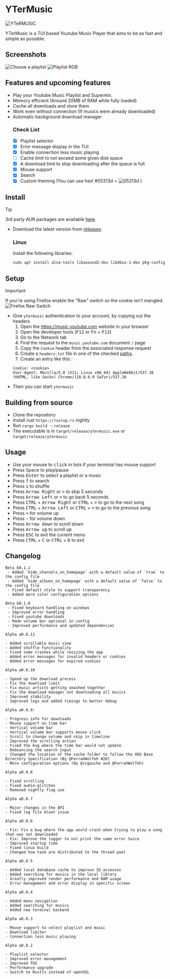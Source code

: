 # YTerMusic

![YTeRMUSiC](./assets/banner/YTeRMUSiC.png "YTeRMUSiC")

YTerMusic is a TUI based Youtube Music Player that aims to be as fast and simple as possible.

## Screenshots
<p>
  <img
  src="./assets/screenshots/Choose-A-Playlist.png"
  alt="Choose a playlist"
  title="Choose a Playlist"
  />
  <img
  src="./assets/screenshots/Playlist-All.gif"
  alt="Playlist RGB"
  title="Playlist RGB"
  />
</p>


## Features and upcoming features

- Play your Youtube Music Playlist and Supermix.
- Memory efficient (Around 20MB of RAM while fully loaded)
- Cache all downloads and store them
- Work even without connection (If musics were already downloaded)
- Automatic background download manager
	### Check List 
	- [x] Playlist selector
	- [x] Error message display in the TUI
	- [x] Enable connection less music playing
	- [ ] Cache limit to not exceed some given disk space
	- [x] A download limit to stop downloading after the queue is full
	- [x] Mouse support
	- [x] Search
	- [x] Custom theming (You can use hex! #05313d = ![05313d](./assets/hex/05313d.png "#05313d") )

## Install
> [!TIP]
> 3rd party AUR packages are available [here](https://aur.archlinux.org/packages?O=0&K=ytermusic).

- Download the latest version from [releases](https://github.com/ccgauche/ytermusic/releases/latest).
	### Linux
	Install the following libraries: 
	```sh
	sudo apt install alsa-tools libasound2-dev libdbus-1-dev pkg-config
	```

## Setup
> [!IMPORTANT] 
> If you're using Firefox enable the "Raw" switch so the cookie isn't mangled.
> ![Firefox Raw Switch](./assets/screenshots/Firefox-Raw-Switch.png "Firefox Raw Switch")

- Give `ytermusic` authentication to your account, by copying out the headers
	1. Open the https://music.youtube.com website in your browser
	2. Open the developer tools (<kbd>F12</kbd> or <kbd>Fn</kbd> + <kbd>F12</kbd>)
	3. Go to the Network tab
	4. Find the request to the `music.youtube.com` document `/` page
	5. Copy the `Cookie` header from the associated response request
	6. Create a `headers.txt` file in one of the checked [paths](https://docs.rs/directories/latest/directories/struct.ProjectDirs.html#method.config_dir).
	7. Create an entry like this :
	```
	Cookie: <cookie>
	User-Agent: Mozilla/5.0 (X11; Linux x86_64) AppleWebKit/537.36 (KHTML, like Gecko) Chrome/110.0.0.0 Safari/537.36
	```
- Then you can start `ytermusic`

## Building from source

- Clone the repository
- Install rust `https://rustup.rs` nightly
- Run `cargo build --release`
- The executable is in `target/release/ytermusic.exe` or `target/release/ytermusic`

## Usage

- Use your mouse to <kbd>click</kbd> in lists if your terminal has mouse support
- Press <kbd>Space</kbd> to play/pause
- Press <kbd>Enter</kbd> to select a playlist or a music
- Press <kbd>f</kbd> to search
- Press <kbd>s</kbd> to shuffle
- Press <kbd>Arrow Right</kbd> or <kbd>\></kbd> to skip 5 seconds
- Press <kbd>Arrow Left</kbd> or <kbd>\<</kbd> to go back 5 seconds
- Press <kbd>CTRL</kbd> + <kbd>Arrow Right</kbd> or <kbd>CTRL</kbd> + <kbd>\></kbd> to go to the next song
- Press <kbd>CTRL</kbd> + <kbd>Arrow Left</kbd> or <kbd>CTRL</kbd> + <kbd>\<</kbd> to go to the previous song
- Press <kbd>+</kbd> for volume up
- Press <kbd>-</kbd> for volume down
- Press <kbd>Arrow down</kbd> to scroll down
- Press <kbd>Arrow up</kbd> to scroll up
- Press <kbd>ESC</kbd> to exit the current menu
- Press <kbd>CTRL</kbd> + <kbd>C</kbd> or <kbd>CTRL</kbd> + <kbd>D</kbd> to exit

## Changelog

```
Beta b0.1.1
 - Added `hide_channels_on_homepage` with a default value of `true` to the config file
 - Added `hide_albums_on_homepage` with a default value of `false` to the config file
 - Fixed default style to support transparency
 - Added more color configuration options

Beta b0.1.0
 - Fixed keyboard handling on windows
 - Improved error handling
 - Fixed youtube downloads
 - Made volume bar optional in config
 - Improved performance and updated dependencies

Alpha a0.0.11

- Added scrollable music view
- Added shuffle functionality
- Fixed some crashes while resizing the app
- Added error messages for invalid headers or cookies
- Added error messages for expired cookies

Alpha a0.0.10

- Speed up the download process
- Fix the download limit
- Fix music artists getting smashed together
- Fix the download manager not downloading all musics
- Improved stability
- Improved logs and added timings to better debug

Alpha a0.0.9:

- Progress info for downloads
- Mouse support on time bar
- Vertical volume bar
- Vertical volume bar supports mouse click
- Scroll to change volume and skip in timeline
- Improved the scrolling action
- Fixed the bug where the time bar would not update
- Debouncing the search input
- Changed the location of the cache folder to follow the XDG Base Directory Specification (By @FerrahWolfeh #20)
- More configuration options (By @ccgauche and @FerrahWolfeh)

Alpha a0.0.8

- Fixed scrolling
- Fixed audio-glitches
- Removed nightly flag use

Alpha a0.0.7

- Major changes in the API
- Fixed log file bloat issue

Alpha a0.0.6

- Fix: Fix a bug where the app would crash when trying to play a song that was not downloaded
- Fix: Improve the logger to not print the same error twice
- Improved startup time
- Fixed linux build
- Changed how task are distributed to the thread pool

Alpha a0.0.5

- Added local database cache to improve IO accesses
- Added searching for musics in the local library
- Greatly improved render performance and RAM usage
- Error management and error display in specific screen

Alpha a0.0.4

- Added menu navigation
- Added searching for musics
- Added new terminal backend

Alpha a0.0.3

- Mouse support to select playlist and music
- Download limiter
- Connection less music playing

Alpha a0.0.2

- Playlist selector
- Improved error management
- Improved TUI
- Performance upgrade
- Switch to Rustls instead of openSSL
```